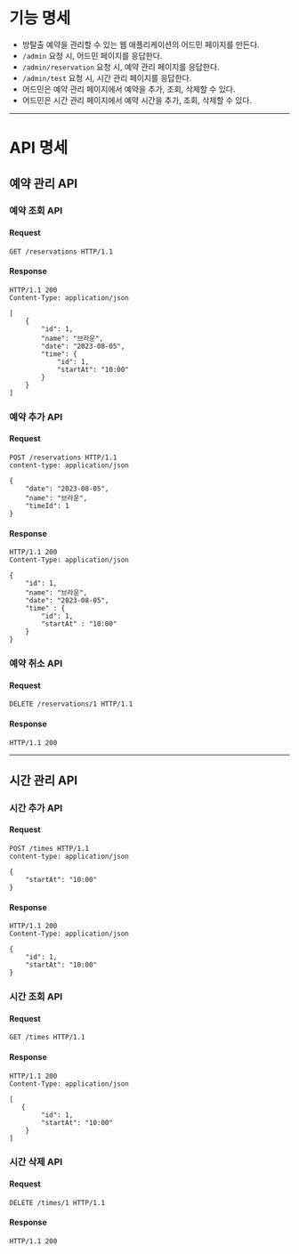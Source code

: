 # 기능 명세
- 방탈출 예약을 관리할 수 있는 웹 애플리케이션의 어드민 페이지를 만든다.
- `/admin` 요청 시, 어드민 페이지를 응답한다.
- `/admin/reservation` 요청 시, 예약 관리 페이지를 응답한다.
- `/admin/test` 요청 시, 시간 관리 페이지를 응답한다.
- 어드민은 예약 관리 페이지에서 예약을 추가, 조회, 삭제할 수 있다.
- 어드민은 시간 관리 페이지에서 예약 시간을 추가, 조회, 삭제할 수 있다.
<hr>

# API 명세
## 예약 관리 API
### 예약 조회 API
#### Request
```
GET /reservations HTTP/1.1
```

#### Response
```
HTTP/1.1 200 
Content-Type: application/json

[
    {
        "id": 1,
        "name": "브라운",
        "date": "2023-08-05",
        "time": {
            "id": 1,
            "startAt": "10:00"
        }
    }
]
```

### 예약 추가 API
#### Request
```
POST /reservations HTTP/1.1
content-type: application/json

{
    "date": "2023-08-05",
    "name": "브라운",
    "timeId": 1
}
```

#### Response
```
HTTP/1.1 200 
Content-Type: application/json

{
    "id": 1,
    "name": "브라운",
    "date": "2023-08-05",
    "time" : {
        "id": 1,
        "startAt" : "10:00"
    }
}
```

### 예약 취소 API
#### Request
```
DELETE /reservations/1 HTTP/1.1
```
#### Response
```
HTTP/1.1 200
```
<hr>

## 시간 관리 API
### 시간 추가 API
#### Request
```
POST /times HTTP/1.1
content-type: application/json

{
    "startAt": "10:00"
}
```
#### Response
```
HTTP/1.1 200
Content-Type: application/json

{
    "id": 1,
    "startAt": "10:00"
}
```
### 시간 조회 API
#### Request
```
GET /times HTTP/1.1
```
#### Response
```
HTTP/1.1 200 
Content-Type: application/json

[
   {
        "id": 1,
        "startAt": "10:00"
    }
]
```
### 시간 삭제 API
#### Request
```
DELETE /times/1 HTTP/1.1
```
#### Response
```
HTTP/1.1 200
```
